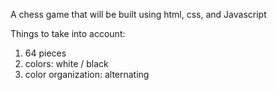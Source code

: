 A chess game that will be built using html, css, and Javascript

Things to take into account:
1. 64 pieces
2. colors: white / black
3. color organization: alternating
